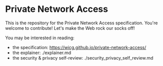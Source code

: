 
# Private Network Access

This is the repository for the Private Network Access specification. You're
welcome to contribute! Let's make the Web rock our socks off!

You may be interested in reading:

 - the specification: https://wicg.github.io/private-network-access/
 - the explainer: ./explainer.md
 - the security & privacy self-review: ./security_privacy_self_review.md
